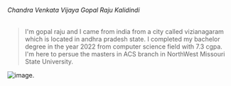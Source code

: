 ###### Chandra Venkata Vijaya Gopal Raju Kalidindi
> I'm gopal raju and I came from india from a city called vizianagaram which is located in andhra pradesh state. I completed my bachelor degree in the year 2022 from computer science field with 7.3 cgpa. I'm here to persue the masters in ACS branch in NorthWest Missouri State University.

![image](![myimage](https://user-images.githubusercontent.com/122591663/215024731-3929f625-2782-4caf-9652-32b472f210f3.jpeg)).

 


